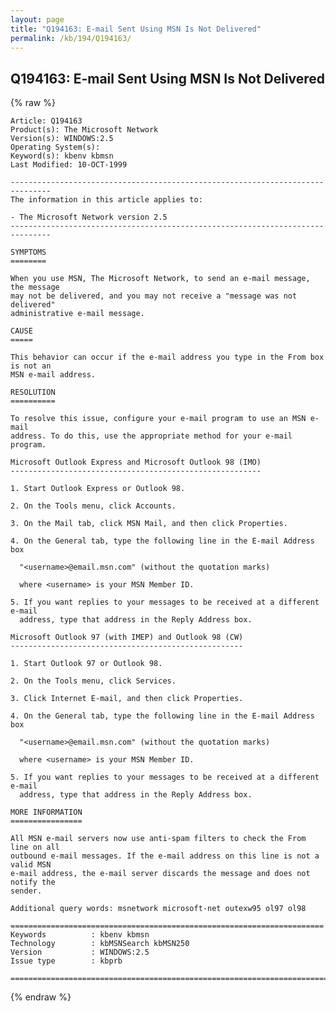 ```yaml
---
layout: page
title: "Q194163: E-mail Sent Using MSN Is Not Delivered"
permalink: /kb/194/Q194163/
---
```


## Q194163: E-mail Sent Using MSN Is Not Delivered

{% raw %}

	Article: Q194163
	Product(s): The Microsoft Network
	Version(s): WINDOWS:2.5
	Operating System(s): 
	Keyword(s): kbenv kbmsn
	Last Modified: 10-OCT-1999
	
	-------------------------------------------------------------------------------
	The information in this article applies to:
	
	- The Microsoft Network version 2.5 
	-------------------------------------------------------------------------------
	
	SYMPTOMS
	========
	
	When you use MSN, The Microsoft Network, to send an e-mail message, the message
	may not be delivered, and you may not receive a "message was not delivered"
	administrative e-mail message.
	
	CAUSE
	=====
	
	This behavior can occur if the e-mail address you type in the From box is not an
	MSN e-mail address.
	
	RESOLUTION
	==========
	
	To resolve this issue, configure your e-mail program to use an MSN e-mail
	address. To do this, use the appropriate method for your e-mail program.
	
	Microsoft Outlook Express and Microsoft Outlook 98 (IMO)
	--------------------------------------------------------
	
	1. Start Outlook Express or Outlook 98.
	
	2. On the Tools menu, click Accounts.
	
	3. On the Mail tab, click MSN Mail, and then click Properties.
	
	4. On the General tab, type the following line in the E-mail Address box
	
	  "<username>@email.msn.com" (without the quotation marks)
	
	  where <username> is your MSN Member ID.
	
	5. If you want replies to your messages to be received at a different e-mail
	  address, type that address in the Reply Address box.
	
	Microsoft Outlook 97 (with IMEP) and Outlook 98 (CW)
	----------------------------------------------------
	
	1. Start Outlook 97 or Outlook 98.
	
	2. On the Tools menu, click Services.
	
	3. Click Internet E-mail, and then click Properties.
	
	4. On the General tab, type the following line in the E-mail Address box
	
	  "<username>@email.msn.com" (without the quotation marks)
	
	  where <username> is your MSN Member ID.
	
	5. If you want replies to your messages to be received at a different e-mail
	  address, type that address in the Reply Address box.
	
	MORE INFORMATION
	================
	
	All MSN e-mail servers now use anti-spam filters to check the From line on all
	outbound e-mail messages. If the e-mail address on this line is not a valid MSN
	e-mail address, the e-mail server discards the message and does not notify the
	sender.
	
	Additional query words: msnetwork microsoft-net outexw95 ol97 ol98
	
	======================================================================
	Keywords          : kbenv kbmsn 
	Technology        : kbMSNSearch kbMSN250
	Version           : WINDOWS:2.5
	Issue type        : kbprb
	
	=============================================================================
	

{% endraw %}
